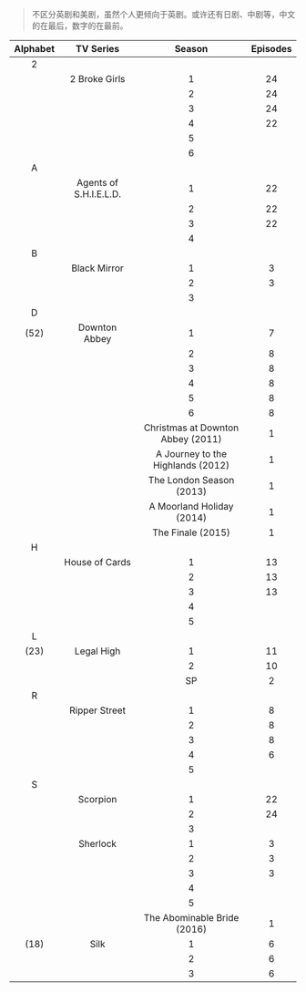 > 不区分英剧和美剧，虽然个人更倾向于英剧。或许还有日剧、中剧等，中文的在最后，数字的在最前。

| Alphabet | TV Series              | Season                            | Episodes |
|:--------:|:----------------------:|:---------------------------------:|:--------:|
| 2        |                        |                                   |          |
|          | 2 Broke Girls          | 1                                 | 24       |
|          |                        | 2                                 | 24       |
|          |                        | 3                                 | 24       |
|          |                        | 4                                 | 22       |
|          |                        | 5                                 |          |
|          |                        | 6                                 |          |
| A        |                        |                                   |          |
|          | Agents of S.H.I.E.L.D. | 1                                 | 22       |
|          |                        | 2                                 | 22       |
|          |                        | 3                                 | 22       |
|          |                        | 4                                 |          |
| B        |                        |                                   |          |
|          | Black Mirror           | 1                                 | 3        |
|          |                        | 2                                 | 3        |
|          |                        | 3                                 |          |
| D        |                        |                                   |          |
| (52)     | Downton Abbey          | 1                                 | 7        |
|          |                        | 2                                 | 8        |
|          |                        | 3                                 | 8        |
|          |                        | 4                                 | 8        |
|          |                        | 5                                 | 8        |
|          |                        | 6                                 | 8        |
|          |                        | Christmas at Downton Abbey (2011) | 1        |
|          |                        | A Journey to the Highlands (2012) | 1        |
|          |                        | The London Season (2013)          | 1        |
|          |                        | A Moorland Holiday (2014)         | 1        |
|          |                        | The Finale (2015)                 | 1        |
| H        |                        |                                   |          |
|          | House of Cards         | 1                                 | 13       |
|          |                        | 2                                 | 13       |
|          |                        | 3                                 | 13       |
|          |                        | 4                                 |          |
|          |                        | 5                                 |          |
| L        |                        |                                   |          |
| (23)     | Legal High             | 1                                 | 11       |
|          |                        | 2                                 | 10       |
|          |                        | SP                                | 2        |
| R        |                        |                                   |          |
|          | Ripper Street          | 1                                 | 8        |
|          |                        | 2                                 | 8        |
|          |                        | 3                                 | 8        |
|          |                        | 4                                 | 6        |
|          |                        | 5                                 |          |
| S        |                        |                                   |          |
|          | Scorpion               | 1                                 | 22       |
|          |                        | 2                                 | 24       |
|          |                        | 3                                 |          |
|          | Sherlock               | 1                                 | 3        |
|          |                        | 2                                 | 3        |
|          |                        | 3                                 | 3        |
|          |                        | 4                                 |          |
|          |                        | 5                                 |          |
|          |                        | The Abominable Bride (2016)       | 1        |
| (18)     | Silk                   | 1                                 | 6        |
|          |                        | 2                                 | 6        |
|          |                        | 3                                 | 6        |
